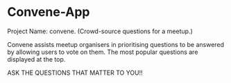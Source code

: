 # Convene-App

Project Name: convene.  (Crowd-source questions for a meetup.)


Convene assists meetup organisers in prioritising questions to be answered by allowing users to vote on them. The most popular questions are displayed at the top.

ASK THE QUESTIONS THAT MATTER TO YOU!!
